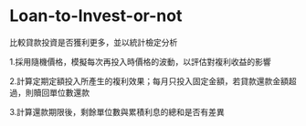 # Loan-to-Invest-or-not
比較貸款投資是否獲利更多，並以統計檢定分析

1.採用隨機價格，模擬每次再投入時價格的波動，以評估對複利收益的影響

2.計算定期定額投入所產生的複利效果；每月只投入固定金額，若貸款還款金額超過，則贖回單位數還款

3.計算還款期限後，剩餘單位數與累積利息的總和是否有差異
